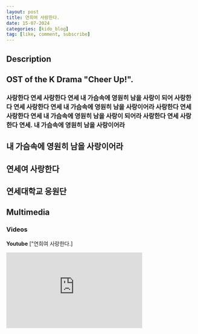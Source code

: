 ```yaml
---
layout: post
title: 연희여 사랑한다.
date: 15-07-2024
categories: [kido_blog]
tag: [like, comment, subscribe]
---
```





## Description
## OST of the K Drama "Cheer Up!".

### 사랑한다 연세 사랑한다 연세 내 가슴속에 영원히 남을 사랑이 되어 사랑한다 연세 사랑한다 연세 내 가슴속에 영원히 남을 사랑이어라 사랑한다 연세 사랑한다 연세 내 가슴속에 영원히 남을 사랑이 되어라 사랑한다 연세 사랑한다 연세.         내 가슴속에 영원히 남을 사랑이어라
내 가슴속에 영원히 남을 사랑이어라
-----------------


## 연세여 사랑한다
## 연세대학교 응원단

## Multimedia

### Videos
**Youtube** ["연희여 사랑한다.]
<iframe width="360" height="200" src="https://www.youtube.com/embed/Jen13MWpsRc" title="[SUB] 테이아 단원들, 함성과 함께한 가슴 벅찬 응원 ‘연희여 사랑한다’  #치얼업 #Cheerup #SBSdrama" frameborder="0" allow="accelerometer; autoplay; clipboard-write; encrypted-media; gyroscope; picture-in-picture; web-share" referrerpolicy="strict-origin-when-cross-origin" allowfullscreen></iframe>

